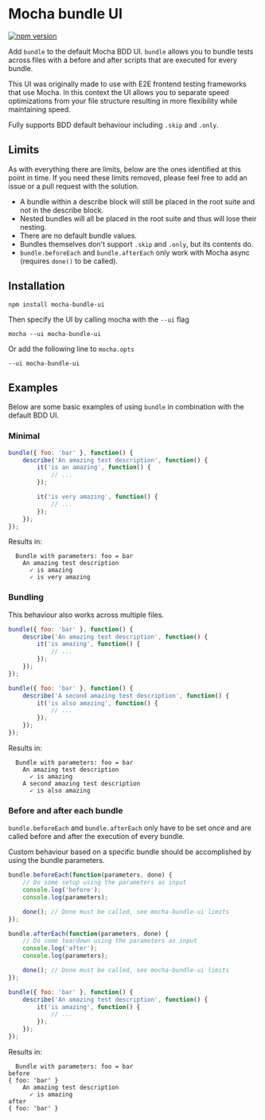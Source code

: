 # Mocha bundle UI
[![npm version](https://badge.fury.io/js/mocha-bundle-ui.svg)](https://badge.fury.io/js/mocha-bundle-ui)

Add `bundle` to the default Mocha BDD UI. `bundle` allows you to bundle tests across files with a before and after scripts that are executed for every bundle.

This UI was originally made to use with E2E frontend testing frameworks that use Mocha. In this context the UI allows you to separate speed optimizations from your file structure resulting in more flexibility while maintaining speed.

Fully supports BDD default behaviour including `.skip` and `.only`.

## Limits
As with everything there are limits, below are the ones identified at this point in time. If you need these limits removed, please feel free to add an issue or a pull request with the solution.

* A bundle within a describe block will still be placed in the root suite and not in the describe block.
* Nested bundles will all be placed in the root suite and thus will lose their nesting.
* There are no default bundle values.
* Bundles themselves don't support `.skip` and `.only`, but its contents do.
* `bundle.beforeEach` and `bundle.afterEach` only work with Mocha async (requires `done()` to be called).

## Installation

```shell
npm install mocha-bundle-ui
```

Then specify the UI by calling mocha with the `--ui` flag

```shell
mocha --ui mocha-bundle-ui
```

Or add the following line to `mocha.opts`

```shell
--ui mocha-bundle-ui
```


## Examples
Below are some basic examples of using `bundle` in combination with the default BDD UI.

### Minimal
```javascript
bundle({ foo: 'bar' }, function() {
    describe('An amazing test description', function() {
        it('is an amazing', function() {
            // ...
        });

        it('is very amazing', function() {
            // ...
        });
    });
});
```

Results in:

```
  Bundle with parameters: foo = bar
    An amazing test description
      ✓ is amazing
      ✓ is very amazing
```

### Bundling
This behaviour also works across multiple files.

```javascript
bundle({ foo: 'bar' }, function() {
    describe('An amazing test description', function() {
        it('is amazing', function() {
            // ...
        });
    });
});

bundle({ foo: 'bar' }, function() {
    describe('A second amazing test description', function() {
        it('is also amazing', function() {
            // ...
        });
    });
});
```

Results in:

```
  Bundle with parameters: foo = bar
    An amazing test description
      ✓ is amazing
    A second amazing test description
      ✓ is also amazing
```

### Before and after each bundle
`bundle.beforeEach` and `bundle.afterEach` only have to be set once and are called before and after the execution of every bundle.

Custom behaviour based on a specific bundle should be accomplished by using the bundle parameters.

```javascript
bundle.beforeEach(function(parameters, done) {
    // Do some setup using the parameters as input
    console.log('before');
    console.log(parameters);

    done(); // Done must be called, see mocha-bundle-ui limits
});

bundle.afterEach(function(parameters, done) {
    // Do some teardown using the parameters as input
    console.log('after');
    console.log(parameters);

    done(); // Done must be called, see mocha-bundle-ui limits
});

bundle({ foo: 'bar' }, function() {
    describe('An amazing test description', function() {
        it('is amazing', function() {
            // ...
        });
    });
});
```

Results in:

```
  Bundle with parameters: foo = bar
before
{ foo: 'bar' }
    An amazing test description
      ✓ is amazing
after
{ foo: 'bar' }
```


